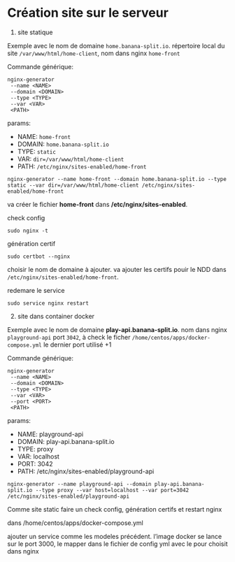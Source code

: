 # Création site sur le serveur

1. site statique

Exemple avec le nom de domaine `home.banana-split.io`.
répertoire local du site `/var/www/html/home-client`, nom dans nginx `home-front`

Commande générique:
```
nginx-generator 
 --name <NAME> 
 --domain <DOMAIN>
 --type <TYPE>
 --var <VAR>
 <PATH>
```

params: 
- NAME: `home-front`
- DOMAIN: `home.banana-split.io`
- TYPE: `static`
- VAR: `dir=/var/www/html/home-client`
- PATH: `/etc/nginx/sites-enabled/home-front`

```
nginx-generator --name home-front --domain home.banana-split.io --type static --var dir=/var/www/html/home-client /etc/nginx/sites-enabled/home-front
```

va créer le fichier **home-front** dans **/etc/nginx/sites-enabled**.

check config
```
sudo nginx -t
```

génération certif
```
sudo certbot --nginx
```

choisir le nom de domaine à ajouter.
va ajouter les certifs pouir le NDD dans `/etc/nginx/sites-enabled/home-front`.

redemare le service
```
sudo service nginx restart
```

2. site dans container docker

Exemple avec le nom de domaine **play-api.banana-split.io**.
nom dans nginx `playground-api`
port `3042`, à check le ficher `/home/centos/apps/docker-compose.yml` le dernier port utilisé +1

Commande générique:
```
nginx-generator 
 --name <NAME> 
 --domain <DOMAIN>
 --type <TYPE>
 --var <VAR>
 --port <PORT>
 <PATH>
```

params: 

- NAME: playground-api
- DOMAIN: play-api.banana-split.io
- TYPE: proxy
- VAR: localhost
- PORT: 3042
- PATH: /etc/nginx/sites-enabled/playground-api

```
nginx-generator --name playground-api --domain play-api.banana-split.io --type proxy --var host=localhost --var port=3042 /etc/nginx/sites-enabled/playground-api
```

Comme site static faire un check config, génération certifs et restart nginx

 

dans /home/centos/apps/docker-compose.yml

ajouter un service comme les modeles précédent. l’image docker se lance sur le port 3000, le mapper dans le fichier de config yml avec le pour choisit dans nginx

 
